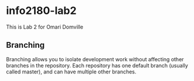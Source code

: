 # info2180-lab2
This is Lab 2 for Omari Domville
## Branching
Branching allows you to isolate development work without
affecting other branches in the repository. Each repository
has one default branch (usually called master), and can have
multiple other branches.